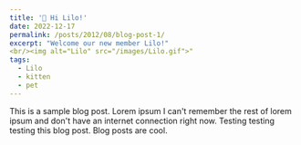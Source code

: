```yaml
---
title: '👋 Hi Lilo!'
date: 2022-12-17
permalink: /posts/2012/08/blog-post-1/
excerpt: "Welcome our new member Lilo!"
<br/><img alt="Lilo" src="/images/Lilo.gif">"
tags:
  - Lilo
  - kitten
  - pet
---
```


This is a sample blog post. Lorem ipsum I can't remember the rest of lorem ipsum and don't have an internet connection right now. Testing testing testing this blog post. Blog posts are cool.

<!-- 
Headings are cool
======

You can have many headings
======

Aren't headings cool?
------
-->